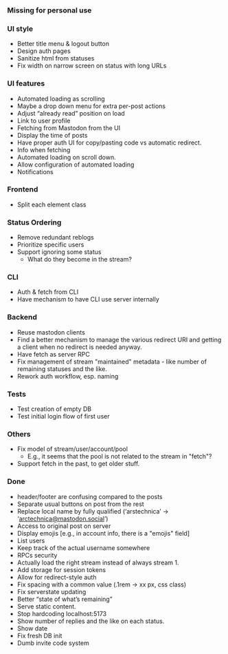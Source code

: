 ### Missing for personal use


### UI style
 - Better title menu & logout button
 - Design auth pages
 - Sanitize html from statuses
 - Fix width on narrow screen on status with long URLs

### UI features
 - Automated loading as scrolling
 - Maybe a drop down menu for extra per-post actions
 - Adjust “already read” position on load
 - Link to user profile
 - Fetching from Mastodon from the UI
 - Display the time of posts
 - Have proper auth UI for copy/pasting code vs automatic redirect.
 - Info when fetching
 - Automated loading on scroll down.
 - Allow configuration of automated loading
 - Notifications

### Frontend
 - Split each element class

### Status Ordering
 - Remove redundant reblogs
 - Prioritize specific users
- Support ignoring some status
    - What do they become in the stream?

### CLI
- Auth & fetch from CLI
- Have mechanism to have CLI use server internally

### Backend
- Reuse mastodon clients
- Find a better mechanism to manage the various redirect URI and getting a client when no redirect is needed anyway.
- Have fetch as server RPC
- Fix management of stream "maintained" metadata - like number of remaining statuses and the like.
- Rework auth workflow, esp. naming

### Tests
- Test creation of empty DB
- Test initial login flow of first user

### Others
 - Fix model of stream/user/account/pool
    - E.g., it seems that the pool is not related to the stream in "fetch"?
 - Support fetch in the past, to get older stuff.

### Done
 - header/footer are confusing compared to the posts
 - Separate usual buttons on post from the rest
 - Replace local name by fully qualified (‘arstechnica’ -> ‘arctechnica@mastodon.social’)
 - Access to original post on server
 - Display emojis [e.g., in account info, there is a "emojis" field]
 - List users
 - Keep track of the actual username somewhere
 - RPCs security
 - Actually load the right stream instead of always stream 1.
 - Add storage for session tokens
 - Allow for redirect-style auth
 - Fix spacing with a common value (.1rem -> xx px, css class)
 - Fix serverstate updating
 - Better “state of what’s remaining”
 - Serve static content.
 - Stop hardcoding localhost:5173
 - Show number of replies and the like on each status.
 - Show date
 - Fix fresh DB init
 - Dumb invite code system